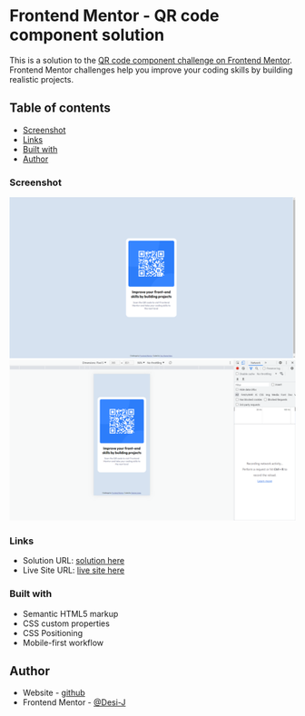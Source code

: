 # Frontend Mentor - QR code component solution

This is a solution to the [QR code component challenge on Frontend Mentor](https://www.frontendmentor.io/solutions/qr-code-component-htmlcss-Bkws3ZtQq). Frontend Mentor challenges help you improve your coding skills by building realistic projects. 

## Table of contents
  - [Screenshot](#screenshot)
  - [Links](#links)
  - [Built with](#built-with)
  - [Author](#author)

### Screenshot

![](./screenshots/Desktop.png)
![](./screenshots/mobile.png)


### Links

- Solution URL: [solution here](https://www.frontendmentor.io/solutions/qr-code-component-htmlcss-Bkws3ZtQq)
- Live Site URL: [live site here](https://desi-j.github.io/qr-code-component/)

### Built with

- Semantic HTML5 markup
- CSS custom properties
- CSS Positioning
- Mobile-first workflow

## Author

- Website - [github](https://desi-j.github.io/qr-code-component/)
- Frontend Mentor - [@Desi-J](https://www.frontendmentor.io/profile/Desi-J)

